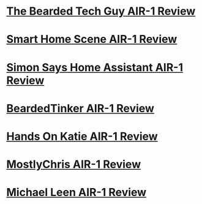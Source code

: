 # [The Bearded Tech Guy AIR-1 Review](https://youtu.be/k0SDJ6_SBqk?si=3uLfXC3GUDaYJNEs)

# [Smart Home Scene AIR-1 Review](https://smarthomescene.com/reviews/apollo-air-1-review-complete-air-quality-monitoring-for-home-assistant/)

# [Simon Says Home Assistant AIR-1 Review](https://youtu.be/WCaYAvYPgqc?si=Uo4qQtRia7ZoaBYc)

# [BeardedTinker AIR-1 Review](https://youtu.be/3JjV3oo3FMU?si=RZueY1j6gHUSi8OC)

# [Hands On Katie AIR-1 Review](https://www.youtube.com/watch?v=dQhwOuFlFWo)

# [MostlyChris AIR-1 Review](https://youtu.be/1-lTbOyfvVI?si=NfIgSMSN-f6aNeah)

# [Michael Leen AIR-1 Review](https://youtu.be/zdvcg1i6fGU?si=4wqaDjEBiA5qfH8q)